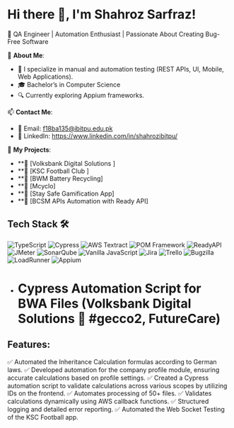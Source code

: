 # Hi there 👋, I'm Shahroz Sarfraz!

🎯 QA Engineer | Automation Enthusiast | Passionate About Creating Bug-Free Software 

🌟 **About Me**:
- 🚀 I specialize in manual and automation testing (REST APIs, UI, Mobile, Web Applications).
- 🎓 Bachelor’s in Computer Science 
- 🔍 Currently exploring Appium frameworks.

📫 **Contact Me**:
- 📧 Email: f18ba135@ibitpu.edu.pk
- 💼 LinkedIn: https://www.linkedin.com/in/shahrozibitpu/

📂 **My Projects**:
- **🚀 [Volksbank Digital Solutions ]
- **🚀 [KSC Football Club ]
- **🚀 [BWM Battery Recycling]
- **🚀 [Mcyclo]
- **🚀 [Stay Safe Gamification App]
- **🚀 [BCSM APIs Automation with Ready API]

## Tech Stack 🛠

![TypeScript](https://img.shields.io/badge/TypeScript-007ACC?style=for-the-badge&logo=typescript&logoColor=white)
![Cypress](https://img.shields.io/badge/Cypress-17202C?style=for-the-badge&logo=cypress&logoColor=white)
![AWS Textract](https://img.shields.io/badge/AWS%20Textract-FF9900?style=for-the-badge&logo=amazonaws&logoColor=white)
![POM Framework](https://img.shields.io/badge/Page%20Object%20Model-POM-blue?style=for-the-badge)
![ReadyAPI](https://img.shields.io/badge/ReadyAPI-0083B4?style=for-the-badge)
![JMeter](https://img.shields.io/badge/JMeter-D22128?style=for-the-badge&logo=apachejmeter&logoColor=white)
![SonarQube](https://img.shields.io/badge/SonarQube-4E9BCD?style=for-the-badge&logo=sonarqube&logoColor=white)
![Vanilla JavaScript](https://img.shields.io/badge/JavaScript-F7DF1E?style=for-the-badge&logo=javascript&logoColor=black)
![Jira](https://img.shields.io/badge/Jira-0052CC?style=for-the-badge&logo=jira&logoColor=white)
![Trello](https://img.shields.io/badge/Trello-0052CC?style=for-the-badge&logo=trello&logoColor=white)
![Bugzilla](https://img.shields.io/badge/Bugzilla-CC0000?style=for-the-badge&logo=bugzilla&logoColor=white)
![LoadRunner](https://img.shields.io/badge/LoadRunner-073763?style=for-the-badge)
![Appium](https://img.shields.io/badge/Appium-5C2D91?style=for-the-badge&logo=appium&logoColor=white)


- # Cypress Automation Script for BWA Files (Volksbank Digital Solutions 🏦 #gecco2, FutureCare)
## Features:
 ✅ Automated the Inheritance Calculation formulas according to German laws.
 ✅ Developed automation for the company profile module, ensuring accurate calculations based on profile settings.
 ✅ Created a Cypress automation script to validate calculations across various scopes by utilizing IDs on the frontend.
 ✅ Automates processing of 50+ files.
 ✅ Validates calculations dynamically using AWS callback functions.
 ✅ Structured logging and detailed error reporting.
 ✅ Automated the Web Socket Testing of the KSC Football app.
